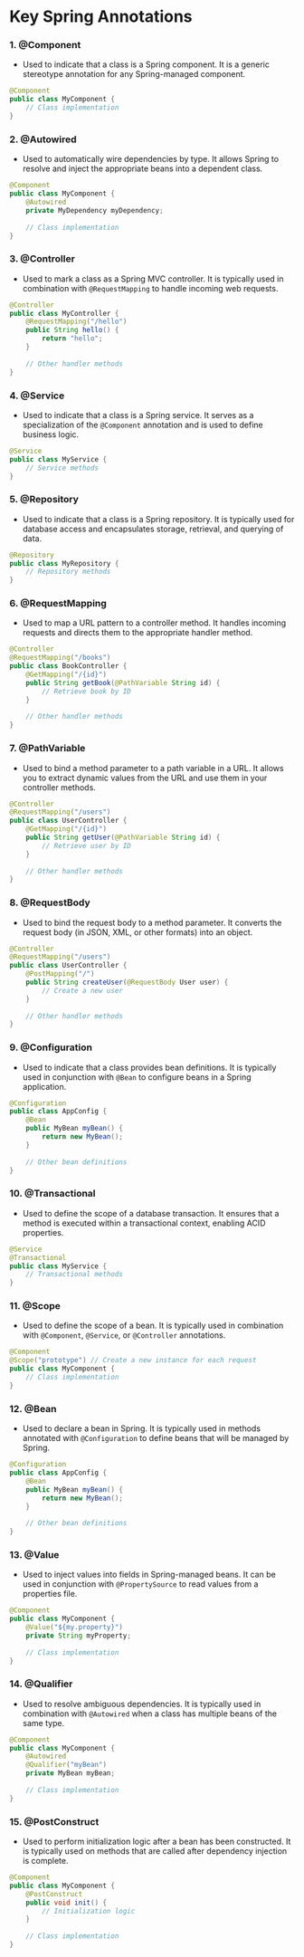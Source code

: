 # Key Spring Annotations

### 1. @Component
- Used to indicate that a class is a Spring component. It is a generic stereotype annotation for any Spring-managed component.

```java
@Component
public class MyComponent {
    // Class implementation
}
```

### 2. @Autowired
- Used to automatically wire dependencies by type. It allows Spring to resolve and inject the appropriate beans into a dependent class.

```java
@Component
public class MyComponent {
    @Autowired
    private MyDependency myDependency;
    
    // Class implementation
}
```

### 3. @Controller
- Used to mark a class as a Spring MVC controller. It is typically used in combination with `@RequestMapping` to handle incoming web requests.

```java
@Controller
public class MyController {
    @RequestMapping("/hello")
    public String hello() {
        return "hello";
    }
    
    // Other handler methods
}
```

### 4. @Service
- Used to indicate that a class is a Spring service. It serves as a specialization of the `@Component` annotation and is used to define business logic.

```java
@Service
public class MyService {
    // Service methods
}
```

### 5. @Repository
- Used to indicate that a class is a Spring repository. It is typically used for database access and encapsulates storage, retrieval, and querying of data.

```java
@Repository
public class MyRepository {
    // Repository methods
}
```

### 6. @RequestMapping
- Used to map a URL pattern to a controller method. It handles incoming requests and directs them to the appropriate handler method.

```java
@Controller
@RequestMapping("/books")
public class BookController {
    @GetMapping("/{id}")
    public String getBook(@PathVariable String id) {
        // Retrieve book by ID
    }
    
    // Other handler methods
}
```

### 7. @PathVariable
- Used to bind a method parameter to a path variable in a URL. It allows you to extract dynamic values from the URL and use them in your controller methods.

```java
@Controller
@RequestMapping("/users")
public class UserController {
    @GetMapping("/{id}")
    public String getUser(@PathVariable String id) {
        // Retrieve user by ID
    }
    
    // Other handler methods
}
```

### 8. @RequestBody
- Used to bind the request body to a method parameter. It converts the request body (in JSON, XML, or other formats) into an object.

```java
@Controller
@RequestMapping("/users")
public class UserController {
    @PostMapping("/")
    public String createUser(@RequestBody User user) {
        // Create a new user
    }
    
    // Other handler methods
}
```

### 9. @Configuration
- Used to indicate that a class provides bean definitions. It is typically used in conjunction with `@Bean` to configure beans in a Spring application.

```java
@Configuration
public class AppConfig {
    @Bean
    public MyBean myBean() {
        return new MyBean();
    }
    
    // Other bean definitions
}
```

### 10. @Transactional
- Used to define the scope of a database transaction. It ensures that a method is executed within a transactional context, enabling ACID properties.

```java
@Service
@Transactional
public class MyService {
    // Transactional methods
}
```

### 11. @Scope
- Used to define the scope of a bean. It is typically used in combination with `@Component`, `@Service`, or `@Controller` annotations.

```java
@Component
@Scope("prototype") // Create a new instance for each request
public class MyComponent {
    // Class implementation
}
```

### 12. @Bean
- Used to declare a bean in Spring. It is typically used in methods annotated with `@Configuration` to define beans that will be managed by Spring.

```java
@Configuration
public class AppConfig {
    @Bean
    public MyBean myBean() {
        return new MyBean();
    }
    
    // Other bean definitions
}
```

### 13. @Value
- Used to inject values into fields in Spring-managed beans. It can be used in conjunction with `@PropertySource` to read values from a properties file.

```java
@Component
public class MyComponent {
    @Value("${my.property}")
    private String myProperty;
    
    // Class implementation
}
```

### 14. @Qualifier
- Used to resolve ambiguous dependencies. It is typically used in combination with `@Autowired` when a class has multiple beans of the same type.

```java
@Component
public class MyComponent {
    @Autowired
    @Qualifier("myBean")
    private MyBean myBean;
    
    // Class implementation
}
```

### 15. @PostConstruct
- Used to perform initialization logic after a bean has been constructed. It is typically used on methods that are called after dependency injection is complete.

```java
@Component
public class MyComponent {
    @PostConstruct
    public void init() {
        // Initialization logic
    }
    
    // Class implementation
}
```
